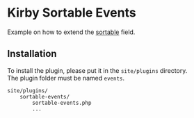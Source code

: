 # Kirby Sortable Events
Example on how to extend the [sortable](https://github.com/lukaskleinschmidt/kirby-sortable) field.

## Installation
To install the plugin, please put it in the `site/plugins` directory.  
The plugin folder must be named `events`.

```
site/plugins/
    sortable-events/
        sortable-events.php
        ...
```
